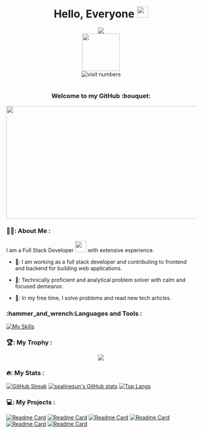 <h1 align="center">
  Hello, Everyone
  <img src="https://media.giphy.com/media/hvRJCLFzcasrR4ia7z/giphy.gif" width="30px"/>
</h1>

<div align="center">
  <img src="https://readme-typing-svg.herokuapp.com?center=true&width=800&lines=Full+stack+web+and+app+developer;8%2B+years+of+development+experience;Technical+problem+solver+with+a+calm+and+focused+attitude;Rich+experience+of+all+phases+of+the+software+development+lifecycle"/>
</div>

<div id="header" align="center">
  <img src="https://media.giphy.com/media/M9gbBd9nbDrOTu1Mqx/giphy.gif" width="100"/>
</div>

<div align="center">
  <img src="https://komarev.com/ghpvc/?username=sealinesun&style=flat-square&color=blue" alt="visit numbers"/>  
</div>

<h1></h1>
<h3 align="center">
  Welcome to my GitHub :bouquet:
</h3>

<div align="center">
  <img src="https://media.giphy.com/media/dWesBcTLavkZuG35MI/giphy.gif" width="600" height="300"/>
</div>

<h3>👨‍💻: About Me :</h3>

I am a Full Stack Developer <img src="https://media.giphy.com/media/WUlplcMpOCEmTGBtBW/giphy.gif" width="30"> with extensive experience.

- 🥇: I am working as a full stack developer and contributing to frontend and backend for building web applications.

- 🥈: Technically proficient and analytical problem solver with calm and focused demeanor.

- 🥉: In my free time, I solve problems and read new tech articles.

<h3>:hammer_and_wrench:Languages and Tools :</h3> 

[![My Skills](https://skillicons.dev/icons?i=html,css,js,jquery,bootstrap,angular,vue,react,php,python,spring,java,nodejs,nuxtjs,ocaml,laravel,wordpress,redis,mongodb,aws,mysql,git,azure)](https://github.com/sealinesun)

<h3>🏆: My Trophy :</h3>

<div align="center">
  <a href="https://github.com/sealinesun/github-profile-trophy">
    <img src="https://github-profile-trophy.vercel.app/?username=sealinesun&theme=onedark&row=1" />
  </a> 
</div>

<h3>🔥: My Stats :</h3>

[![GitHub Streak](http://github-readme-streak-stats.herokuapp.com?user=sealinesun&theme=github-dark-blue&date_format=M%20j%5B%2C%20Y%5D)](https://git.io/streak-stats)
[![sealinesun's GitHub stats](https://github-readme-stats.vercel.app/api?username=sealinesun&show_icons=true&theme=tokyonight)](https://github.com/sealinesun/github-readme-stats)
[![Top Langs](https://github-readme-stats.vercel.app/api/top-langs/?username=sealinesun&layout=compact&theme=vision-friendly-dark&langs_count=8)](https://github.com/anuraghazra/github-readme-stats)

<h3>💻: My Projects :</h3>

[![Readme Card](https://github-readme-stats.vercel.app/api/pin/?username=sealinesun&repo=b0&theme=vision-friendly-dark)](https://github.com/sealinesun/b0)
[![Readme Card](https://github-readme-stats.vercel.app/api/pin/?username=sealinesun&repo=share-point&theme=vision-friendly-dark)](https://github.com/sealinesun/share-point)
[![Readme Card](https://github-readme-stats.vercel.app/api/pin/?username=sealinesun&repo=container&theme=vision-friendly-dark)](https://github.com/sealinesun/container)
[![Readme Card](https://github-readme-stats.vercel.app/api/pin/?username=sealinesun&repo=ddd-webshop&theme=vision-friendly-dark)](https://github.com/sealinesun/ddd-webshop)
[![Readme Card](https://github-readme-stats.vercel.app/api/pin/?username=sealinesun&repo=reactbootstrap&theme=vision-friendly-dark)](https://github.com/sealinesun/reactbootstrap)
[![Readme Card](https://github-readme-stats.vercel.app/api/pin/?username=sealinesun&repo=four&theme=vision-friendly-dark)](https://github.com/sealinesun/four)

